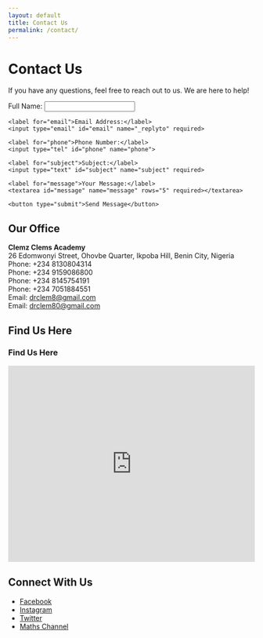 ```yaml
---
layout: default
title: Contact Us
permalink: /contact/
---
```


<h1>Contact Us</h1>

<p>If you have any questions, feel free to reach out to us. We are here to help!</p>

<!-- Contact Form -->
<form action="https://formspree.io/f/mwpvdgeo" method="POST" style="max-width: 600px; margin: auto;">
    <label for="name">Full Name:</label>
    <input type="text" id="name" name="name" required>

    <label for="email">Email Address:</label>
    <input type="email" id="email" name="_replyto" required>

    <label for="phone">Phone Number:</label>
    <input type="tel" id="phone" name="phone">

    <label for="subject">Subject:</label>
    <input type="text" id="subject" name="subject" required>

    <label for="message">Your Message:</label>
    <textarea id="message" name="message" rows="5" required></textarea>

    <button type="submit">Send Message</button>
</form>

<!-- Contact Details -->
<h2>Our Office</h2>
<p><strong>Clemz Clems Academy</strong><br>
26 Edomwonyi Street, Ohovbe Quarter, Ikpoba Hill, Benin City, Nigeria<br>
Phone: +234 8130804314<br>
Phone: +234 9159086800<br>
Phone: +234 8145754191<br>
Phone: +234 7051884551<br>
Email: <a href="mailto:drclem8@gmail.com">drclem8@gmail.com</a><br>
Email: <a href="mailto:drclem80@gmail.com">drclem80@gmail.com</a>
</p>

<!-- Google Map Embed -->
<h2>Find Us Here</h2>
<h3>Find Us Here</h3>
<iframe 
    src="https://www.google.com/maps/embed?pb=!1m18!1m12!1m3!1d125860.4457932021!2d5.618712!3d6.3550371!2m3!1f0!2f0!3f0!3m2!1i1024!2i768!4f13.1!3m3!1m2!1s0x1040d582482c8eb7%3A0x2fedd83072eefe4f!2sConsolation%20Ministry%20by%20Edosomwam%20Ohovbe!5e0!3m2!1sen!2sng!4v1712000000000"
    width="100%" 
    height="400" 
    style="border:0;" 
    allowfullscreen="" 
    loading="lazy" 
    referrerpolicy="no-referrer-when-downgrade">
</iframe>

<!-- Social Media Links -->
<h2>Connect With Us</h2>
<ul>
    <li><a href="https://www.facebook.com/clemzclems" target="_blank">Facebook</a></li>
    <li><a href="https://www.instagram.com/clemzclems" target="_blank">Instagram</a></li>
    <li><a href="https://twitter.com/clemzclems" target="_blank">Twitter</a></li>
    <li><a href="https://youtube.com/@mathcraft3d?si=v9uI5K86XKDPDtYG" target="_blank">Maths Channel</a></li>
</ul>
